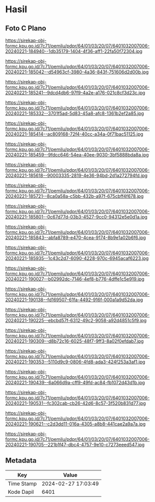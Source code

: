 # Hasil

## Foto C Plano

https://sirekap-obj-formc.kpu.go.id/7c71/pemilu/pdpr/64/01/03/20/07/6401032007006-20240221-184940--1db35179-1404-4f36-aff1-22fa50f72304.jpg

https://sirekap-obj-formc.kpu.go.id/7c71/pemilu/pdpr/64/01/03/20/07/6401032007006-20240221-185042--d54963cf-3980-4a36-843f-751606d2d00b.jpg

https://sirekap-obj-formc.kpu.go.id/7c71/pemilu/pdpr/64/01/03/20/07/6401032007006-20240221-185241--9dcd4db6-97f9-4a2e-a176-021c8cf3d23c.jpg

https://sirekap-obj-formc.kpu.go.id/7c71/pemilu/pdpr/64/01/03/20/07/6401032007006-20240221-185332--3701f5ad-5d83-45a8-afc8-1361b2ef2a85.jpg

https://sirekap-obj-formc.kpu.go.id/7c71/pemilu/pdpr/64/01/03/20/07/6401032007006-20240221-185414--ac809168-72f4-40cc-a34a-0f71bac51125.jpg

https://sirekap-obj-formc.kpu.go.id/7c71/pemilu/pdpr/64/01/03/20/07/6401032007006-20240221-185459--9fdcc646-54ea-40ee-9030-3bf5888bda8a.jpg

https://sirekap-obj-formc.kpu.go.id/7c71/pemilu/pdpr/64/01/03/20/07/6401032007006-20240221-185618--90003335-2819-4e36-94bd-2d1a272794fd.jpg

https://sirekap-obj-formc.kpu.go.id/7c71/pemilu/pdpr/64/01/03/20/07/6401032007006-20240221-185721--8ca0a58a-c5bb-432b-a97f-675cbff4f678.jpg

https://sirekap-obj-formc.kpu.go.id/7c71/pemilu/pdpr/64/01/03/20/07/6401032007006-20240221-185801--0c67d77d-03b3-4527-9cc0-94312e5e0d1a.jpg

https://sirekap-obj-formc.kpu.go.id/7c71/pemilu/pdpr/64/01/03/20/07/6401032007006-20240221-185843--abfa8789-e470-4cea-9174-8b9e1a02b6f6.jpg

https://sirekap-obj-formc.kpu.go.id/7c71/pemilu/pdpr/64/01/03/20/07/6401032007006-20240221-185935--1c43c2d7-6090-4228-970c-6945acaf6223.jpg

https://sirekap-obj-formc.kpu.go.id/7c71/pemilu/pdpr/64/01/03/20/07/6401032007006-20240221-190027--b02992dc-7146-4ef8-b776-4dffe1c5e919.jpg

https://sirekap-obj-formc.kpu.go.id/7c71/pemilu/pdpr/64/01/03/20/07/6401032007006-20240221-190138--fd169507-61fa-4492-916f-000a1a9d52da.jpg

https://sirekap-obj-formc.kpu.go.id/7c71/pemilu/pdpr/64/01/03/20/07/6401032007006-20240221-190225--ebcbd57f-6312-49c2-9058-a92d4851c5f9.jpg

https://sirekap-obj-formc.kpu.go.id/7c71/pemilu/pdpr/64/01/03/20/07/6401032007006-20240221-190309--d8b72c16-6025-48f7-9ff3-8a02f0efdab7.jpg

https://sirekap-obj-formc.kpu.go.id/7c71/pemilu/pdpr/64/01/03/20/07/6401032007006-20240221-190353--5110d9c9-0806-4fd8-ada3-424f253a3af1.jpg

https://sirekap-obj-formc.kpu.go.id/7c71/pemilu/pdpr/64/01/03/20/07/6401032007006-20240221-190439--6a066d9a-cff9-49fd-ac84-fb1072d43d1b.jpg

https://sirekap-obj-formc.kpu.go.id/7c71/pemilu/pdpr/64/01/03/20/07/6401032007006-20240221-190531--fc302cab-cb26-42d6-8c57-3f520b831d77.jpg

https://sirekap-obj-formc.kpu.go.id/7c71/pemilu/pdpr/64/01/03/20/07/6401032007006-20240221-190621--c2d3dd11-016a-4305-a8b8-441cae2a9a7a.jpg

https://sirekap-obj-formc.kpu.go.id/7c71/pemilu/pdpr/64/01/03/20/07/6401032007006-20240221-190705--221b1f47-dbc4-4757-9e10-c7273eeed547.jpg


## Metadata

| Key        | Value               |
| ---------- | ------------------- |
| Time Stamp | 2024-02-27 17:03:49 |
| Kode Dapil | 6401                |



